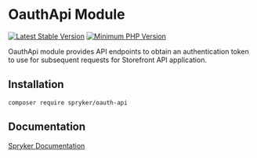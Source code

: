 # OauthApi Module
[![Latest Stable Version](https://poser.pugx.org/spryker/oauth-api/v/stable.svg)](https://packagist.org/packages/spryker/oauth-api)
[![Minimum PHP Version](https://img.shields.io/badge/php-%3E%3D%208.3-8892BF.svg)](https://php.net/)

OauthApi module provides API endpoints to obtain an authentication token to use for subsequent requests for Storefront API application.

## Installation

```
composer require spryker/oauth-api
```

## Documentation

[Spryker Documentation](https://docs.spryker.com)
